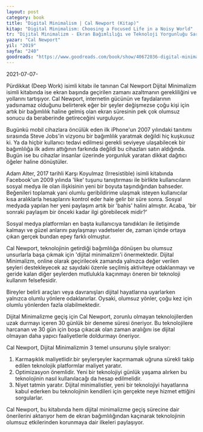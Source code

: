 ```yaml
---
layout: post
category: book
title: "Digital Minimalism | Cal Newport (Kitap)"
kitap: "Digital Minimalism: Choosing a Focused Life in a Noisy World"
tr: "Dijital Minimalizm - Ekran Bağımlılığı ve Teknoloji Yorgunluğu Sarmalından Kurtulmak İçin Bir Yol Haritası"
yazar: "Cal Newport"
yil: "2019"
sayfa: "240"
goodreads: "https://www.goodreads.com/book/show/40672036-digital-minimalism"
---
```


2021-07-07-

Pürdikkat (Deep Work) isimli kitabı ile tanınan Cal Newport Dijital Minimalizm isimli kitabında ise ekran başında geçirilen zamanı azaltmanın gerekliliğini ve yollarını tartışıyor. Cal Newport, internetin gücünün ve faydalarının yadsınamaz olduğunu belirterek eğer bir şeyler değişmezse çoğu kişi için artık bir bağımlılık haline gelmiş olan ekran süresinin pek çok olumsuz sonucu da beraberinde getireceğini vurguluyor.

Bugünkü mobil cihazlara öncülük eden ilk iPhone'un 2007 yılındaki tanıtımı sırasında Steve Jobs'in vizyonu bir bağımlılık yaratmak değildi hiç kuşkusuz ki. Ya da hiçbir kullanıcı tedavi edilmesi gerekli seviyeye ulaşabilecek bir bağımlılığa ilk adımı attığının farkında değildi bu cihazları satın aldığında. Bugün ise bu cihazlar insanlar üzerinde yorgunluk yaratan dikkat dağıtıcı öğeler haline dönüştüler.

Adam Alter, 2017 tarihli Karşı Koyulmaz (Irresistible) isimli kitabında Facebook'un 2009 yılında 'like' tuşunu tanıştırması ile birlikte kullanıcıların sosyal medya ile olan ilişkisinin yeni bir boyuta taşındığından bahseder. Beğenileri toplamak yani olumlu geribildirime ulaşmak isteyen kullanıcılar kısa aralıklarla hesaplarını kontrol eder hale gelir bir süre sonra. Sosyal medyada yapılan her yeni paylaşım artık bir 'bahis' halini almıştır. Acaba, 'bir sonraki paylaşım bir önceki kadar ilgi görebilecek midir?'

Sosyal medya platformları en başta kullanıcıya tanıdıkları ile iletişimde kalmayı ve güzel anlarını paylaşmayı vadetseler de, zaman içinde ortaya çıkan gerçek bundan epey farklı olmuştur.

Cal Newport, teknolojinin getirdiği bağımlılığa dönüşen bu olumsuz unsurlarla başa çıkmak için 'dijital minimalizm'i önermektedir. Dijital Minimalizm, online olarak geçirilecek zamanda yalnızca değer verilen şeyleri destekleyecek az sayıdaki özenle seçilmiş aktiviteye odaklanmayı ve geride kalan diğer şeylerden mutlulukla kaçınmayı öneren bir teknoloji kullanım felsefesidir.

Bireyler belirli araçları veya davranışları dijital hayatlarına uyarlarken yalnızca olumlu yönlere odaklanırlar. Oysaki, olumsuz yönler, çoğu kez için olumlu yönlerden fazla olabilmektedir.

Dijital Minimalizme geçiş için Cal Newport, zorunlu olmayan teknolojilerden uzak durmayı içeren 30 günlük bir deneme süresi öneriyor. Bu teknolojilere harcanan ve 30 gün için boşa çıkacak olan zaman aralığını ise dijital olmayan daha yapıcı faaliyetlerle doldurmayı öneriyor.

Cal Newport, Dijital Minimalizmin 3 temel unsurunu şöyle sıralıyor:

1. Karmaşıklık maliyetlidir.bir şeylerşeyler kaçırmamak uğruna sürekli takip edilen teknolojik platformlar maliyet yaratır.
2. Optimizasyon önemlidir. Yeni bir teknolojiyi günlük yaşama alırken bu teknolojinin nasıl kullanılacağı da hesap edilmelidir.
3. Niyet tatmin yaratır. Dijital minimalistler, yeni bir teknolojiyi hayatlarına kabul ederken bu teknolojinin kendileri için gerçekte neye hizmet ettiğini sorgularlar.

Cal Newport, bu kitabında hem dijital minimalizme geçiş sürecine dair önerilerini aktarıyor hem de ekran bağımlılığından kaçınarak teknolojinin olumsuz etkilerinden korunmaya dair ilkeleri paylaşıyor.
